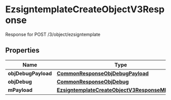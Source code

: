 

# EzsigntemplateCreateObjectV3Response

Response for POST /3/object/ezsigntemplate

## Properties

| Name | Type | Description | Notes |
|------------ | ------------- | ------------- | -------------|
|**objDebugPayload** | [**CommonResponseObjDebugPayload**](CommonResponseObjDebugPayload.md) |  |  |
|**objDebug** | [**CommonResponseObjDebug**](CommonResponseObjDebug.md) |  |  [optional] |
|**mPayload** | [**EzsigntemplateCreateObjectV3ResponseMPayload**](EzsigntemplateCreateObjectV3ResponseMPayload.md) |  |  |



